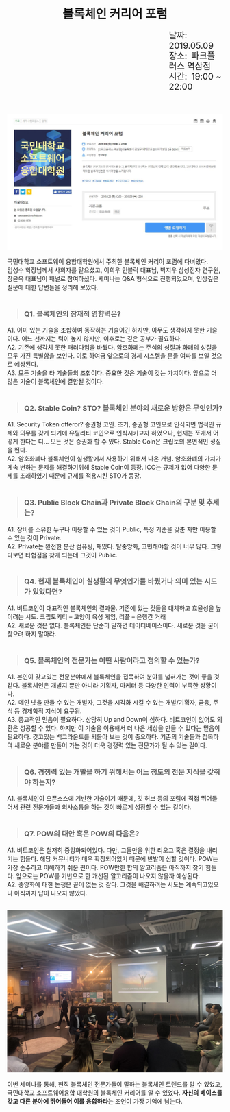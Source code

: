 <h1 style="text-align: center;">블록체인 커리어 포럼</h1>

<p style="margin-left: 75%; font-size: 20px; line-height: 24px">
    날짜:&ensp;2019.05.09<br>
    장소:&ensp;파크플러스 역삼점<br>
    시간:&ensp;19:00 ~ 22:00    
</p>

<br>

![1](./img/on_off_mix.jpeg)

국민대학교 소프트웨어 융합대학원에서 주최한 블록체인 커리어 포럼에 다녀왔다.<br>
임성수 학장님께서 사회자를 맡으셨고, 이희우 언블락 대표님, 박지우 삼성전자 연구원, 장윤옥 대표님이 패널로 참여하셨다. 세미나는 Q&A 형식으로 진행되었으며, 인상깊은 질문에 대한 답변들을 정리해 보았다.<br><br>

><h3>Q1. 블록체인의 잠재적 영향력은?</h3>

A1. 이미 있는 기술을 조합하여 동작하는 기술이긴 하지만, 아무도 생각하지 못한 기술이다. 어느 선까지는 턱이 높지 않지만, 이후로는 깊은 공부가 필요하다.<br>
A2. 기존에 생각치 못한 패러다임을 바꿨다. 암호화폐는 주식의 성질과 화폐의 성질을 모두 가진 특별함을 보인다. 이로 하여금 앞으로의 경제 시스템을 흔들 여파를 보일 것으로 예상된다.<br>
A3. 모든 기술을 타 기술들의 조합이다. 중요한 것은 기술이 갖는 가치이다. 앞으로 더 많은 기술이 블록체인에 결합될 것이다.<br><br>

><h3>Q2. Stable Coin? STO? 블록체인 분야의 새로운 방향은 무엇인가?</h3>

A1. Security Token offeror? 증권형 코인. 초기, 증권형 코인으로 인식되면 법적인 규제와 의무를 갖게 되기에 유틸리티 코인으로 인식시키고자 하였으나, 현재는 쪼개서 어떻게 한다는 디… 모든 것은 증권화 할 수 있다.
Stable Coin은 크립토의 본연적인 성질을 띈다.<br>
A2. 암호화폐나 블록체인이 실생활에서 사용하기 위해서 나온 개념. 암호화폐의 가치가 계속 변하는 문제를 해결하기위해 Stable Coin이 등장. ICO는 규제가 없어 다양한 문제를 초래하였기 때문에 규제를 적용시킨 STO가 등장.<br><br>

><h3>Q3. Public Block Chain과 Private Block Chain의 구분 및 추세는?</h3>

A1. 장비를 소유한 누구나 이용할 수 있는 것이 Public, 특정 기준을 갖춘 자만 이용할 수 있는 것이 Private.<br>
A2. Private는 완전한 분산 컴퓨팅, 재밌다. 탈중앙화, 고민해야할 것이 너무 많다. 그렇다보면 타협점을 찾게 되는데 그것이 Public.<br><br>

><h3>Q4. 현재 블록체인이 실생활의 무엇인가를 바꿨거나 의미 있는 시도가 있었다면?</h3>

A1. 비트코인이 대표적인 블록체인의 결과물. 기존에 있는 것들을 대체하고 효율성을 높이려는 시도. 크립토키티 – 고양이 육성 게임, 리플 – 은행간 거래<br>
A2. 새로운 것은 없다. 블록체인은 단순히 말하면 데이터베이스이다. 새로운 것을 굳이 찾으려 하지 말아라.<br><br>

><h3>Q5. 블록체인의 전문가는 어떤 사람이라고 정의할 수 있는가?</h3>

A1. 본인이 갖고있는 전문분야에서 블록체인을 접목하여 분야를 넓혀가는 것이 좋을 것 같다. 블록체인은 개발지 뿐만 아니라 기획자, 마케터 등 다양한 인력이 부족한 상황이다.<br>
A2. 메인 넷을 만들 수 있는 개발자, 그것을 시각화 시킬 수 있는 개발/기획자, 금융, 주식 등 경제학적 지식이 요구됨.<br>
A3. 종교적인 믿음이 필요하다. 상당히 Up and Down이 심하다. 비트코인이 없어도 외환은 성공할 수 있다. 하지만 이 기술을 이용해서 더 나은 세상을 만들 수 있다는 믿음이 필요하다. 갖고있는 백그라운드를 되돌아 보는 것이 중요하다. 기존의 기술들과 접목하여 새로운 분야를 만들어 가는 것이 더욱 경쟁력 있는 전문가가 될 수 있는 길이다.<br><br>

><h3>Q6. 경쟁력 있는 개발을 하기 위해서는 어느 정도의 전문 지식을 갖춰야 하는지?</h3>

A1. 블록체인이 오픈소스에 기반한 기술이기 때문에, 깃 허브 등의 포럼에 직접 뛰어들어서 관련 전문가들과 의사소통을 하는 것이 빠르게 성장할 수 있는 길이다.<br><br>

><h3>Q7. POW의 대안 혹은 POW의 다음은?</h3>

A1. 비트코인은 철저히 중앙화되어있다. 다만, 그들만을 위한 리오그 혹은 결정을 내리기는 힘들다. 해당 커뮤니티가 매우 확장되어있기 때문에 반발이 심할 것이다. POW는 가장 순수하고 이해하기 쉬운 편이다. POW만한 합의 알고리즘은 아직까지 찾기 힘들다. 앞으로는 POW를 기반으로 한 개선된 알고리즘이 나오지 않을까 예상된다.<br>
A2. 중앙화에 대한 논쟁은 끝이 없는 것 같다. 그것을 해결하려는 시도는 계속되고있으나 아직까지 답이 나오지 않았다.<br><br>

![2](./img/block_chain.jpeg)

이번 세미나를 통해, 현직 블록체인 전문가들이 말하는 블록체인 트렌드를 알 수 있었고, 국민대학교 소프트웨어융합 대학원의 블록체인 커리어를 알 수 있었다.
<b>자신의 베이스를 갖고 다른 분야에 뛰어들어 이를 융합하라</b>는 조언이 가장 기억에 남는다.  
